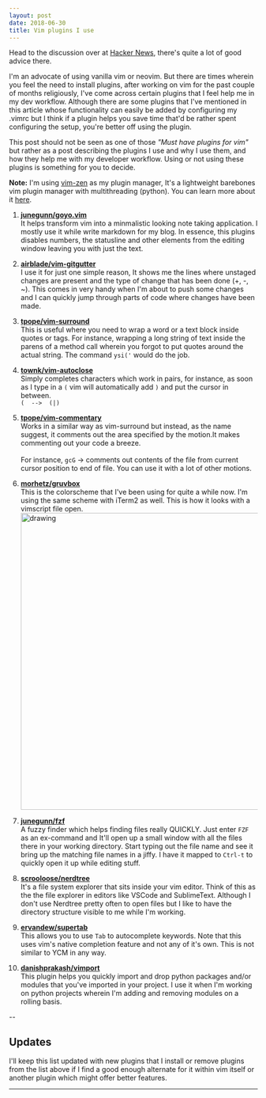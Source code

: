 ```yaml
---
layout: post
date: 2018-06-30
title: Vim plugins I use
---
```



<span class="note">Head to the discussion over at [Hacker News](https://news.ycombinator.com/item?id=17430546), there's quite a lot of good advice there.</span>


I'm an advocate of using vanilla vim or neovim. But there are times wherein you feel the need to install plugins, after working on vim for the past couple of months religiously, I've come across certain plugins that I feel help me in my dev workflow. Although there are some plugins that I've mentioned in this article whose functionality can easily be added by configuring my .vimrc but I think if a plugin helps you save time that'd be rather spent configuring the setup, you're better off using the plugin.

This post should not be seen as one of those *"Must have plugins for vim"* but rather as a post describing the plugins I use and why I use them, and how they help me with my developer workflow. Using or not using these plugins is something for you to decide. 

__Note:__ I'm using [vim-zen](https://github.com/danishprakash/vim-zen) as my plugin manager, It's a lightweight barebones vim plugin manager with multithreading (python). You can learn more about it [here](https://github.com/danishprakash/vim-zen).

1. [__junegunn/goyo.vim__](https://github.com/junegunn/goyo.vim)<br>
It helps transform vim into a minmalistic looking note taking application. I mostly use it while write markdown for my blog. In essence, this plugins disables numbers, the statusline and other elements from the editing window leaving you with just the text.

2. [__airblade/vim-gitgutter__](https://github.com/airblade/vim-gitgutter)<br>
I use it for just one simple reason, It shows me the lines where unstaged changes are present and the type of change that has been done (+, -, ~). This comes in very handy when I'm about to push some changes and I can quickly jump through parts of code where changes have been made.

3. [__tpope/vim-surround__](https://github.com/tpope/vim-surround)<br>
This is useful where you need to wrap a word or a text block inside quotes or tags. For instance, wrapping a long string of text inside the parens of a method call wherein you forgot to put quotes around the actual string. The command `ysi('` would do the job.

4. [__townk/vim-autoclose__](https://github.com/townk/vim-autoclose)<br>
Simply completes characters which work in pairs, for instance, as soon as I type in a `(` vim will automatically add `)` and put the cursor in between.<br>
`(  -->  (|)`

5. [__tpope/vim-commentary__](https://github.com/tpope/vim-commentary)<br>
Works in a similar way as vim-surround but instead, as the name suggest, it comments out the area specified by the motion.It makes commenting out your code a breeze.<br><br>
For instance, `gcG` -> comments out contents of the file from current cursor position to end of file. You can use it with a lot of other motions.

6. [__morhetz/gruvbox__](https://github.com/morhetz/gruvbox)<br>
This is the colorscheme that I've been using for quite a while now. I'm using the same scheme with iTerm2 as well. This is how it looks with a vimscript file open. <img src="https://imgur.com/TQpjlUI.png" alt="drawing" width="600px"/>


7. [__junegunn/fzf__](https://github.com/junegunn/fzf)<br>
A fuzzy finder which helps finding files really QUICKLY. Just enter `FZF` as an ex-command and It'll open up a small window with all the files there in your working directory. Start typing out the file name and see it bring up the matching file names in a jiffy. I have it mapped to `Ctrl-t` to quickly open it up while editing stuff.

8. [__scrooloose/nerdtree__](https://github.com/scrooloose/nerdtree)<br>
It's a file system explorer that sits inside your vim editor. Think of this as the the file explorer in editors like VSCode and SublimeText. Although I don't use Nerdtree pretty often to open files but I like to have the directory structure visible to me while I'm working. 

9. [__ervandew/supertab__](https://github.com/ervandew/supertab)<br>
This allows you to use `Tab` to autocomplete keywords. Note that this uses vim's native completion feature and not any of it's own. This is not similar to YCM in any way.

10. [__danishprakash/vimport__](https://github.com/danishprakash/vimport)<br>
This plugin helps you quickly import and drop python packages and/or modules that you've imported in your project. I use it when I'm working on python projects wherein I'm adding and removing modules on a rolling basis.

--

## Updates 
I'll keep this list updated with new plugins that I install or remove plugins from the list above if I find a good enough alternate for it within vim itself or another plugin which might offer better features. 


---
